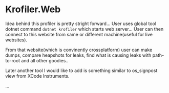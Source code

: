 # Krofiler.Web

Idea behind this profiler is pretty stright forward...
User uses global tool dotnet command `dotnet krofiler` which starts web server... User can then connect to this website from same or different machine(useful for live websites).

From that website(which is convinently crossplatform) user can make dumps, compare heapshots for leaks, find what is causing leaks with path-to-root and all other goodies..

Later another tool I would like to add is something similar to os_signpost view from XCode Instruments.

...
